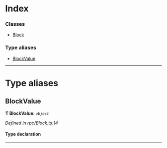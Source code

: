 

# Index

### Classes

* [Block](../classes/_rpc_block_.block.md)

### Type aliases

* [BlockValue](_rpc_block_.md#blockvalue)

---

# Type aliases

<a id="blockvalue"></a>

##  BlockValue

**Ƭ BlockValue**: *`object`*

*Defined in [rpc/Block.ts:14](https://github.com/polkadot-js/api/blob/ce6738c/packages/types/src/rpc/Block.ts#L14)*

#### Type declaration

___

